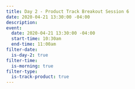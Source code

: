 ```yaml
---
title: Day 2 - Product Track Breakout Session 6
date: 2020-04-21 13:30:00 -04:00
description: 
event:
  date: 2020-04-21 13:30:00 -04:00
  start-time: 10:30am
  end-time: 11:00am
filter-date:
  is-day-2: true
filter-time:
  is-morning: true
filter-type:
  is-track-product: true
---
```


